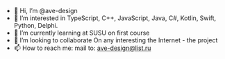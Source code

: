 - 👋 Hi, I’m @ave-design
- 👀 I’m interested in TypeScript, С++,  JavaScript, Java, C#, Kotlin, Swift, Python, Delphi.
- 🌱 I’m currently learning at SUSU on first course
- 💞️ I’m looking to collaborate On any interesting the Internet - the project
- 📫 How to reach me: mail to: ave-design@list.ru

<!---
ave-design/ave-design is a ✨ special ✨ repository because its `README.md` (this file) appears on your GitHub profile.
You can click the Preview link to take a look at your changes.
--->
